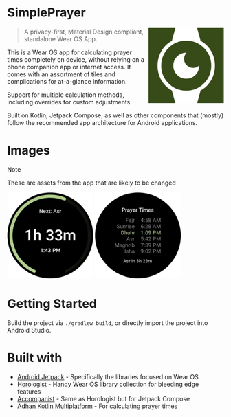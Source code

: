 <h1 align="left">SimplePrayer</h1>
<img align="right" width="175px" src="app/src/main/ic_launcher-playstore.png">

> A privacy-first, Material Design compliant, standalone Wear OS App.

This is a Wear OS app for calculating prayer times completely on device, without relying on a phone companion app or internet access.
It comes with an assortment of tiles and complications for at-a-glance information.

Support for multiple calculation methods, including overrides for custom adjustments.

Built on Kotlin, Jetpack Compose, as well as other components that (mostly) follow the recommended app architecture for Android applications.

# Images
> [!NOTE]
> These are assets from the app that are likely to be changed
<div float="left">
    <img width="200px" src="app/src/main/res/drawable/tile_next_prayer_preview.webp">
    <img width="200px" src="app/src/main/res/drawable/tile_prayer_list_preview.webp">
</div>

# Getting Started

Build the project via `./gradlew build`, or directly import the project into Android Studio.

# Built with

- [Android Jetpack](https://developer.android.com/jetpack) - Specifically the libraries focused on Wear OS
- [Horologist](https://github.com/google/horologist) - Handy Wear OS library collection for bleeding edge features
- [Accompanist](https://github.com/google/accompanist) - Same as Horologist but for Jetpack Compose
- [Adhan Kotlin Multiplatform](https://github.com/batoulapps/adhan-kotlin) - For calculating prayer times
